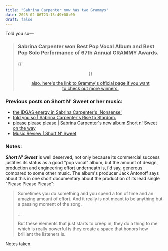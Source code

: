 ```yaml
---
title: "Sabrina Carpenter now has two Grammys"
date: 2025-02-06T23:15:49+08:00
draft: false
---
```


Told you so—

> ### Sabrina Carpenter won Best Pop Vocal Album and Best Pop Solo Performance of 67th Annual GRAMMY Awards. 
>
> {{<figure align="center" src="/short_n_sweet/sabrina_carpenter_grammy.jpeg" caption="she didn't prepare her acceptance speech obviously ([here](https://youtu.be/gPIKLxwUT84?si=FW3y290A85wS9qvr)). Advice: always prepare for every possible public speeches you might anticipate." width="100%">}}
>
> [also, here's the link to Grammy's official page if you want to check out more winners.](https://www.grammy.com/artists/sabrina-carpenter/57838)

### Previous posts on Short N' Sweet or her music:

- [the IDGAS energy in Sabrina Carpenter's 'Nonsense'](/posts/nonsense/)
- [told you so | Sabrina Carpenter's Rise to Stardom.](/posts/said_so/)
- [please please please | Sabrina Carpenter's new album Short n' Sweet on the way](/posts/please_please_please/)
- [Music Review | Short N' Sweet](posts/short_n_sweet_comment/)

### Notes:

***Short N' Sweet*** is well deserved, not only because its commercial success justifies its status as a good "pop vocal" album, but the amount of design, production and engineering effort underneath is, i'd say, generous compared to some other music. The album's producer Jack Antonoff says about this in one short documentary about the production of its lead single "Please Please Please":

> Sometimes you do something and you spend a ton of time and an amazing amount of effort. And it really is not meant to be anything but a passing moment of the song.
>
> ...
>
> But these elements that just starts to creep in, they do a thing to me which is really powerful is they create a space that honors how brilliant the listeners is.

Notes taken.
